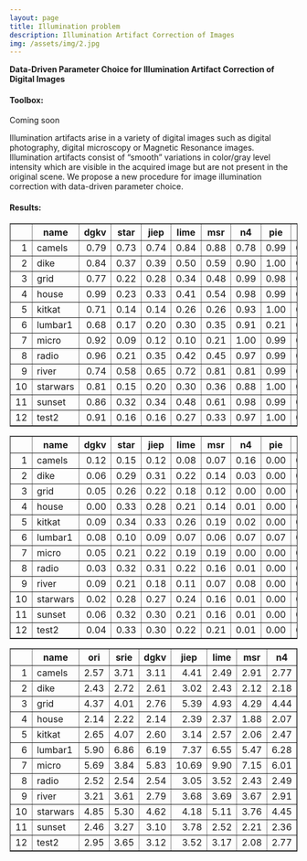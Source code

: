 ```yaml
---
layout: page
title: Illumination problem
description: Illumination Artifact Correction of Images
img: /assets/img/2.jpg
---
```

<strong>Data-Driven Parameter Choice for Illumination Artifact Correction of Digital Images</strong>

<div class="Toolbox">
<h4 id="version-publique-">Toolbox:</h4>
 Coming soon
</div>

Illumination artifacts arise in a variety of digital images such as digital photography, digital microscopy or Magnetic Resonance images. Illumination artifacts consist of “smooth” variations in color/gray level intensity which are visible in the acquired image but are not present in the original scene. We propose a new procedure for image illumination correction with data-driven parameter choice.

<div class="Results">
<h4 id="p2-results">Results:</h4>




<table border=1>
<tr> <th>  </th> <th> name </th> <th> dgkv </th> <th> star </th> <th> jiep </th> <th> lime </th> <th> msr </th> <th> n4 </th> <th> pie </th> <th> srie </th>  </tr>
  <tr> <td align="right"> 1 </td> <td> camels </td> <td align="right"> 0.79 </td> <td align="right"> 0.73 </td> <td align="right"> 0.74 </td> <td align="right"> 0.84 </td> <td align="right"> 0.88 </td> <td align="right"> 0.78 </td> <td align="right"> 0.99 </td> <td align="right"> 0.61 </td> </tr>
  <tr> <td align="right"> 2 </td> <td> dike </td> <td align="right"> 0.84 </td> <td align="right"> 0.37 </td> <td align="right"> 0.39 </td> <td align="right"> 0.50 </td> <td align="right"> 0.59 </td> <td align="right"> 0.90 </td> <td align="right"> 1.00 </td> <td align="right"> 0.62 </td> </tr>
  <tr> <td align="right"> 3 </td> <td> grid </td> <td align="right"> 0.77 </td> <td align="right"> 0.22 </td> <td align="right"> 0.28 </td> <td align="right"> 0.34 </td> <td align="right"> 0.48 </td> <td align="right"> 0.99 </td> <td align="right"> 0.98 </td> <td align="right"> 0.52 </td> </tr>
  <tr> <td align="right"> 4 </td> <td> house </td> <td align="right"> 0.99 </td> <td align="right"> 0.23 </td> <td align="right"> 0.33 </td> <td align="right"> 0.41 </td> <td align="right"> 0.54 </td> <td align="right"> 0.98 </td> <td align="right"> 0.99 </td> <td align="right"> 0.57 </td> </tr>
  <tr> <td align="right"> 5 </td> <td> kitkat </td> <td align="right"> 0.71 </td> <td align="right"> 0.14 </td> <td align="right"> 0.14 </td> <td align="right"> 0.26 </td> <td align="right"> 0.26 </td> <td align="right"> 0.93 </td> <td align="right"> 1.00 </td> <td align="right"> 0.71 </td> </tr>
  <tr> <td align="right"> 6 </td> <td> lumbar1 </td> <td align="right"> 0.68 </td> <td align="right"> 0.17 </td> <td align="right"> 0.20 </td> <td align="right"> 0.30 </td> <td align="right"> 0.35 </td> <td align="right"> 0.91 </td> <td align="right"> 0.21 </td> <td align="right"> 0.21 </td> </tr>
  <tr> <td align="right"> 7 </td> <td> micro </td> <td align="right"> 0.92 </td> <td align="right"> 0.09 </td> <td align="right"> 0.12 </td> <td align="right"> 0.10 </td> <td align="right"> 0.21 </td> <td align="right"> 1.00 </td> <td align="right"> 0.99 </td> <td align="right"> 0.59 </td> </tr>
  <tr> <td align="right"> 8 </td> <td> radio </td> <td align="right"> 0.96 </td> <td align="right"> 0.21 </td> <td align="right"> 0.35 </td> <td align="right"> 0.42 </td> <td align="right"> 0.45 </td> <td align="right"> 0.97 </td> <td align="right"> 0.99 </td> <td align="right"> 0.58 </td> </tr>
  <tr> <td align="right"> 9 </td> <td> river </td> <td align="right"> 0.74 </td> <td align="right"> 0.58 </td> <td align="right"> 0.65 </td> <td align="right"> 0.72 </td> <td align="right"> 0.81 </td> <td align="right"> 0.81 </td> <td align="right"> 0.99 </td> <td align="right"> 0.55 </td> </tr>
  <tr> <td align="right"> 10 </td> <td> starwars </td> <td align="right"> 0.81 </td> <td align="right"> 0.15 </td> <td align="right"> 0.20 </td> <td align="right"> 0.30 </td> <td align="right"> 0.36 </td> <td align="right"> 0.88 </td> <td align="right"> 1.00 </td> <td align="right"> 0.61 </td> </tr>
  <tr> <td align="right"> 11 </td> <td> sunset </td> <td align="right"> 0.86 </td> <td align="right"> 0.32 </td> <td align="right"> 0.34 </td> <td align="right"> 0.48 </td> <td align="right"> 0.61 </td> <td align="right"> 0.98 </td> <td align="right"> 0.99 </td> <td align="right"> 0.60 </td> </tr>
  <tr> <td align="right"> 12 </td> <td> test2 </td> <td align="right"> 0.91 </td> <td align="right"> 0.16 </td> <td align="right"> 0.16 </td> <td align="right"> 0.27 </td> <td align="right"> 0.33 </td> <td align="right"> 0.97 </td> <td align="right"> 1.00 </td> <td align="right"> 0.65 </td> </tr>
   <a name=SSIM indexes for images of Figure 3></a>
</table>


<table border=1>
<tr> <th>  </th> <th> name </th> <th> dgkv </th> <th> star </th> <th> jiep </th> <th> lime </th> <th> msr </th> <th> n4 </th> <th> pie </th> <th> srie </th>  </tr>
  <tr> <td align="right"> 1 </td> <td> camels </td> <td align="right"> 0.12 </td> <td align="right"> 0.15 </td> <td align="right"> 0.12 </td> <td align="right"> 0.08 </td> <td align="right"> 0.07 </td> <td align="right"> 0.16 </td> <td align="right"> 0.00 </td> <td align="right"> 0.09 </td> </tr>
  <tr> <td align="right"> 2 </td> <td> dike </td> <td align="right"> 0.06 </td> <td align="right"> 0.29 </td> <td align="right"> 0.31 </td> <td align="right"> 0.22 </td> <td align="right"> 0.14 </td> <td align="right"> 0.03 </td> <td align="right"> 0.00 </td> <td align="right"> 0.09 </td> </tr>
  <tr> <td align="right"> 3 </td> <td> grid </td> <td align="right"> 0.05 </td> <td align="right"> 0.26 </td> <td align="right"> 0.22 </td> <td align="right"> 0.18 </td> <td align="right"> 0.12 </td> <td align="right"> 0.00 </td> <td align="right"> 0.00 </td> <td align="right"> 0.12 </td> </tr>
  <tr> <td align="right"> 4 </td> <td> house </td> <td align="right"> 0.00 </td> <td align="right"> 0.33 </td> <td align="right"> 0.28 </td> <td align="right"> 0.21 </td> <td align="right"> 0.14 </td> <td align="right"> 0.01 </td> <td align="right"> 0.00 </td> <td align="right"> 0.13 </td> </tr>
  <tr> <td align="right"> 5 </td> <td> kitkat </td> <td align="right"> 0.09 </td> <td align="right"> 0.34 </td> <td align="right"> 0.33 </td> <td align="right"> 0.26 </td> <td align="right"> 0.19 </td> <td align="right"> 0.02 </td> <td align="right"> 0.00 </td> <td align="right"> 0.07 </td> </tr>
  <tr> <td align="right"> 6 </td> <td> lumbar1 </td> <td align="right"> 0.08 </td> <td align="right"> 0.10 </td> <td align="right"> 0.09 </td> <td align="right"> 0.07 </td> <td align="right"> 0.06 </td> <td align="right"> 0.07 </td> <td align="right"> 0.07 </td> <td align="right"> 0.08 </td> </tr>
  <tr> <td align="right"> 7 </td> <td> micro </td> <td align="right"> 0.05 </td> <td align="right"> 0.21 </td> <td align="right"> 0.22 </td> <td align="right"> 0.19 </td> <td align="right"> 0.19 </td> <td align="right"> 0.00 </td> <td align="right"> 0.00 </td> <td align="right"> 0.10 </td> </tr>
  <tr> <td align="right"> 8 </td> <td> radio </td> <td align="right"> 0.03 </td> <td align="right"> 0.32 </td> <td align="right"> 0.31 </td> <td align="right"> 0.22 </td> <td align="right"> 0.16 </td> <td align="right"> 0.01 </td> <td align="right"> 0.00 </td> <td align="right"> 0.13 </td> </tr>
  <tr> <td align="right"> 9 </td> <td> river </td> <td align="right"> 0.09 </td> <td align="right"> 0.21 </td> <td align="right"> 0.18 </td> <td align="right"> 0.11 </td> <td align="right"> 0.07 </td> <td align="right"> 0.08 </td> <td align="right"> 0.00 </td> <td align="right"> 0.12 </td> </tr>
  <tr> <td align="right"> 10 </td> <td> starwars </td> <td align="right"> 0.02 </td> <td align="right"> 0.28 </td> <td align="right"> 0.27 </td> <td align="right"> 0.24 </td> <td align="right"> 0.16 </td> <td align="right"> 0.01 </td> <td align="right"> 0.00 </td> <td align="right"> 0.10 </td> </tr>
  <tr> <td align="right"> 11 </td> <td> sunset </td> <td align="right"> 0.06 </td> <td align="right"> 0.32 </td> <td align="right"> 0.30 </td> <td align="right"> 0.21 </td> <td align="right"> 0.16 </td> <td align="right"> 0.01 </td> <td align="right"> 0.00 </td> <td align="right"> 0.10 </td> </tr>
  <tr> <td align="right"> 12 </td> <td> test2 </td> <td align="right"> 0.04 </td> <td align="right"> 0.33 </td> <td align="right"> 0.30 </td> <td align="right"> 0.22 </td> <td align="right"> 0.21 </td> <td align="right"> 0.01 </td> <td align="right"> 0.00 </td> <td align="right"> 0.11 </td> </tr>
   <a name=GMSD indexes for images of Figure 3></a>
</table>


<table border=1>
<tr> <th>  </th> <th> name </th> <th> ori </th> <th> srie </th> <th> dgkv </th> <th> jiep </th> <th> lime </th> <th> msr </th> <th> n4 </th> <th> pie </th>  </tr>
  <tr> <td align="right"> 1 </td> <td> camels </td> <td align="right"> 2.57 </td> <td align="right"> 3.71 </td> <td align="right"> 3.11 </td> <td align="right"> 4.41 </td> <td align="right"> 2.49 </td> <td align="right"> 2.91 </td> <td align="right"> 2.77 </td> <td align="right"> 3.79 </td> </tr>
  <tr> <td align="right"> 2 </td> <td> dike </td> <td align="right"> 2.43 </td> <td align="right"> 2.72 </td> <td align="right"> 2.61 </td> <td align="right"> 3.02 </td> <td align="right"> 2.43 </td> <td align="right"> 2.12 </td> <td align="right"> 2.18 </td> <td align="right"> 2.52 </td> </tr>
  <tr> <td align="right"> 3 </td> <td> grid </td> <td align="right"> 4.37 </td> <td align="right"> 4.01 </td> <td align="right"> 2.76 </td> <td align="right"> 5.39 </td> <td align="right"> 4.93 </td> <td align="right"> 4.29 </td> <td align="right"> 4.44 </td> <td align="right"> 3.98 </td> </tr>
  <tr> <td align="right"> 4 </td> <td> house </td> <td align="right"> 2.14 </td> <td align="right"> 2.22 </td> <td align="right"> 2.14 </td> <td align="right"> 2.39 </td> <td align="right"> 2.37 </td> <td align="right"> 1.88 </td> <td align="right"> 2.07 </td> <td align="right"> 2.42 </td> </tr>
  <tr> <td align="right"> 5 </td> <td> kitkat </td> <td align="right"> 2.65 </td> <td align="right"> 4.07 </td> <td align="right"> 2.60 </td> <td align="right"> 3.14 </td> <td align="right"> 2.57 </td> <td align="right"> 2.06 </td> <td align="right"> 2.47 </td> <td align="right"> 3.05 </td> </tr>
  <tr> <td align="right"> 6 </td> <td> lumbar1 </td> <td align="right"> 5.90 </td> <td align="right"> 6.86 </td> <td align="right"> 6.19 </td> <td align="right"> 7.37 </td> <td align="right"> 6.55 </td> <td align="right"> 5.47 </td> <td align="right"> 6.28 </td> <td align="right"> 7.11 </td> </tr>
  <tr> <td align="right"> 7 </td> <td> micro </td> <td align="right"> 5.69 </td> <td align="right"> 3.84 </td> <td align="right"> 5.83 </td> <td align="right"> 10.69 </td> <td align="right"> 9.90 </td> <td align="right"> 7.15 </td> <td align="right"> 6.01 </td> <td align="right"> 5.97 </td> </tr>
  <tr> <td align="right"> 8 </td> <td> radio </td> <td align="right"> 2.52 </td> <td align="right"> 2.54 </td> <td align="right"> 2.54 </td> <td align="right"> 3.05 </td> <td align="right"> 3.52 </td> <td align="right"> 2.43 </td> <td align="right"> 2.49 </td> <td align="right"> 2.90 </td> </tr>
  <tr> <td align="right"> 9 </td> <td> river </td> <td align="right"> 3.21 </td> <td align="right"> 3.61 </td> <td align="right"> 2.79 </td> <td align="right"> 3.68 </td> <td align="right"> 3.69 </td> <td align="right"> 3.67 </td> <td align="right"> 2.91 </td> <td align="right"> 3.16 </td> </tr>
  <tr> <td align="right"> 10 </td> <td> starwars </td> <td align="right"> 4.85 </td> <td align="right"> 5.30 </td> <td align="right"> 4.62 </td> <td align="right"> 4.18 </td> <td align="right"> 5.11 </td> <td align="right"> 3.76 </td> <td align="right"> 4.45 </td> <td align="right"> 4.70 </td> </tr>
  <tr> <td align="right"> 11 </td> <td> sunset </td> <td align="right"> 2.46 </td> <td align="right"> 3.27 </td> <td align="right"> 3.10 </td> <td align="right"> 3.78 </td> <td align="right"> 2.52 </td> <td align="right"> 2.21 </td> <td align="right"> 2.36 </td> <td align="right"> 2.96 </td> </tr>
  <tr> <td align="right"> 12 </td> <td> test2 </td> <td align="right"> 2.95 </td> <td align="right"> 3.65 </td> <td align="right"> 3.12 </td> <td align="right"> 3.52 </td> <td align="right"> 3.17 </td> <td align="right"> 2.08 </td> <td align="right"> 2.77 </td> <td align="right"> 3.43 </td> </tr>
   <a name=NIQE indexes for images of Figure 3></a>
</table>
















</div>
